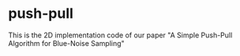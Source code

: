 # push-pull
This is the 2D implementation code of our paper "A Simple Push-Pull Algorithm for Blue-Noise Sampling"
